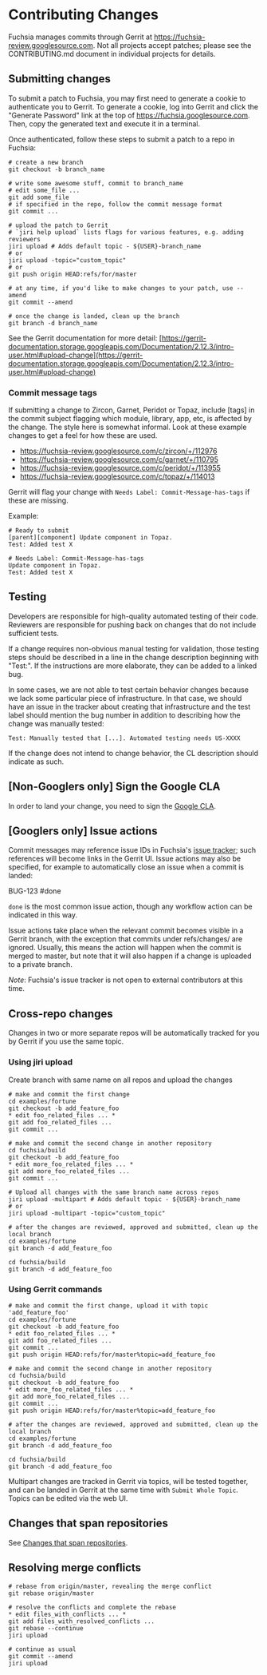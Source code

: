 Contributing Changes
====================

Fuchsia manages commits through Gerrit at
https://fuchsia-review.googlesource.com. Not all projects accept patches;
please see the CONTRIBUTING.md document in individual projects for
details.

## Submitting changes

To submit a patch to Fuchsia, you may first need to generate a cookie to
authenticate you to Gerrit. To generate a cookie, log into Gerrit and click
the "Generate Password" link at the top of https://fuchsia.googlesource.com.
Then, copy the generated text and execute it in a terminal.

Once authenticated, follow these steps to submit a patch to a repo in Fuchsia:

```
# create a new branch
git checkout -b branch_name

# write some awesome stuff, commit to branch_name
# edit some_file ...
git add some_file
# if specified in the repo, follow the commit message format
git commit ...

# upload the patch to Gerrit
# `jiri help upload` lists flags for various features, e.g. adding reviewers
jiri upload # Adds default topic - ${USER}-branch_name
# or
jiri upload -topic="custom_topic"
# or
git push origin HEAD:refs/for/master

# at any time, if you'd like to make changes to your patch, use --amend
git commit --amend

# once the change is landed, clean up the branch
git branch -d branch_name
```

See the Gerrit documentation for more detail:
[https://gerrit-documentation.storage.googleapis.com/Documentation/2.12.3/intro-user.html#upload-change](https://gerrit-documentation.storage.googleapis.com/Documentation/2.12.3/intro-user.html#upload-change)

### Commit message tags

If submitting a change to Zircon, Garnet, Peridot or Topaz, include [tags] in
the commit subject flagging which module, library, app, etc, is affected by the
change. The style here is somewhat informal. Look at these example changes to
get a feel for how these are used.

* https://fuchsia-review.googlesource.com/c/zircon/+/112976
* https://fuchsia-review.googlesource.com/c/garnet/+/110795
* https://fuchsia-review.googlesource.com/c/peridot/+/113955
* https://fuchsia-review.googlesource.com/c/topaz/+/114013

Gerrit will flag your change with
`Needs Label: Commit-Message-has-tags` if these are missing.

Example:
```
# Ready to submit
[parent][component] Update component in Topaz.
Test: Added test X

# Needs Label: Commit-Message-has-tags
Update component in Topaz.
Test: Added test X
```

## Testing

Developers are responsible for high-quality automated testing of their code.
Reviewers are responsible for pushing back on changes that do not include
sufficient tests.

If a change requires non-obvious manual testing for validation, those testing
steps should be described in a line in the change description beginning with
"Test:". If the instructions are more elaborate, they can be added to a linked
bug.

In some cases, we are not able to test certain behavior changes because we lack
some particular piece of infrastructure. In that case, we should have an issue
in the tracker about creating that infrastructure and the test label should
mention the bug number in addition to describing how the change was manually
tested:

```
Test: Manually tested that [...]. Automated testing needs US-XXXX
```

If the change does not intend to change behavior, the CL description should
indicate as such.

## [Non-Googlers only] Sign the Google CLA

In order to land your change, you need to sign the [Google CLA](https://cla.developers.google.com/).

## [Googlers only] Issue actions

Commit messages may reference issue IDs in Fuchsia's
[issue tracker](https://fuchsia.atlassian.net/); such references will become
links in the Gerrit UI. Issue actions may also be specified, for example to
automatically close an issue when a commit is landed:

BUG-123 #done

`done` is the most common issue action, though any workflow action can be
indicated in this way.

Issue actions take place when the relevant commit becomes visible in a Gerrit
branch, with the exception that commits under refs/changes/ are ignored.
Usually, this means the action will happen when the commit is merged to
master, but note that it will also happen if a change is uploaded to a private
branch.

*Note*: Fuchsia's issue tracker is not open to external contributors at this
time.

## Cross-repo changes

Changes in two or more separate repos will be automatically tracked for you by
Gerrit if you use the same topic.

### Using jiri upload
Create branch with same name on all repos and upload the changes
```
# make and commit the first change
cd examples/fortune
git checkout -b add_feature_foo
* edit foo_related_files ... *
git add foo_related_files ...
git commit ...

# make and commit the second change in another repository
cd fuchsia/build
git checkout -b add_feature_foo
* edit more_foo_related_files ... *
git add more_foo_related_files ...
git commit ...

# Upload all changes with the same branch name across repos
jiri upload -multipart # Adds default topic - ${USER}-branch_name
# or
jiri upload -multipart -topic="custom_topic"

# after the changes are reviewed, approved and submitted, clean up the local branch
cd examples/fortune
git branch -d add_feature_foo

cd fuchsia/build
git branch -d add_feature_foo
```

### Using Gerrit commands

```
# make and commit the first change, upload it with topic 'add_feature_foo'
cd examples/fortune
git checkout -b add_feature_foo
* edit foo_related_files ... *
git add foo_related_files ...
git commit ...
git push origin HEAD:refs/for/master%topic=add_feature_foo

# make and commit the second change in another repository
cd fuchsia/build
git checkout -b add_feature_foo
* edit more_foo_related_files ... *
git add more_foo_related_files ...
git commit ...
git push origin HEAD:refs/for/master%topic=add_feature_foo

# after the changes are reviewed, approved and submitted, clean up the local branch
cd examples/fortune
git branch -d add_feature_foo

cd fuchsia/build
git branch -d add_feature_foo
```

Multipart changes are tracked in Gerrit via topics, will be tested together,
and can be landed in Gerrit at the same time with `Submit Whole Topic`. Topics
can be edited via the web UI.

## Changes that span repositories

See [Changes that span repositories](development/workflows/multilayer_changes.md).

## Resolving merge conflicts

```
# rebase from origin/master, revealing the merge conflict
git rebase origin/master

# resolve the conflicts and complete the rebase
* edit files_with_conflicts ... *
git add files_with_resolved_conflicts ...
git rebase --continue
jiri upload

# continue as usual
git commit --amend
jiri upload
```
